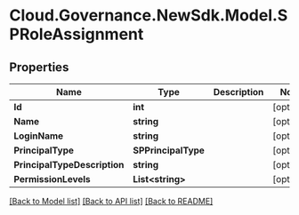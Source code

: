 # Cloud.Governance.NewSdk.Model.SPRoleAssignment
## Properties

Name | Type | Description | Notes
------------ | ------------- | ------------- | -------------
**Id** | **int** |  | [optional] 
**Name** | **string** |  | [optional] 
**LoginName** | **string** |  | [optional] 
**PrincipalType** | **SPPrincipalType** |  | [optional] 
**PrincipalTypeDescription** | **string** |  | [optional] 
**PermissionLevels** | **List&lt;string&gt;** |  | [optional] 

[[Back to Model list]](../README.md#documentation-for-models) [[Back to API list]](../README.md#documentation-for-api-endpoints) [[Back to README]](../README.md)

